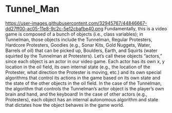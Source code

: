 # Tunnel_Man
https://user-images.githubusercontent.com/32945767/44846667-dd27ff00-ac05-11e8-9c2c-5e12cbafbe40.png
Fundamentally, this is a video game is composed of a bunch of objects (i.e., class variables); in 
Tunnelman, those objects include the Tunnelman, Regular Protesters, Hardcore
Protesters, Goodies (e.g., Sonar Kits, Gold Nuggets, Water, Barrels of oil) that can be
picked up, Boulders, Earth, and Squirts (water squirted by the Tunnelman at Protesters). 
Let’s call these objects “actors,” since each object is an actor in our video game. Each 
actor has its own x, y location in the oil field, its own internal state (e.g., the location of 
the Protester, what direction the Protester is moving, etc.) and its own special algorithms 
that control its actions in the game based on its own state and the state of the other objects 
in the oil field. In the case of the Tunnelman, the algorithm that controls the Tunnelman’s
actor object is the player’s own brain and hand, and the keyboard! In the case of other 
actors (e.g., Protesters), each object has an internal autonomous algorithm and state that 
dictates how the object behaves in the game world.
